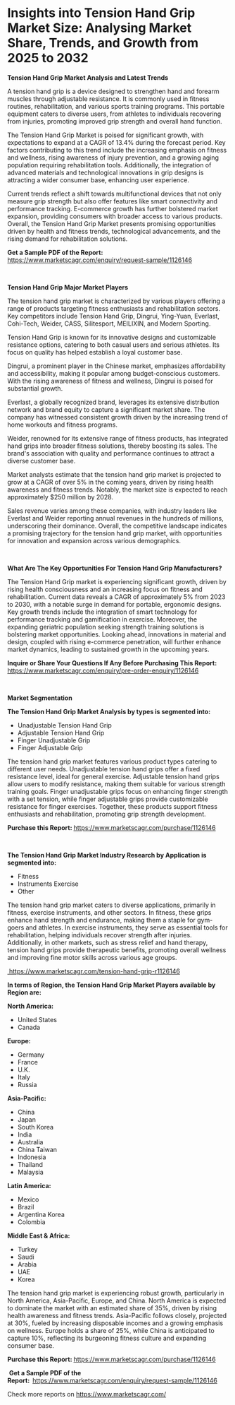 <p><h1>Insights into Tension Hand Grip Market Size: Analysing Market Share, Trends, and Growth from 2025 to 2032</h1></p><p><strong>Tension Hand Grip Market Analysis and Latest Trends</strong></p>
<p><p>A tension hand grip is a device designed to strengthen hand and forearm muscles through adjustable resistance. It is commonly used in fitness routines, rehabilitation, and various sports training programs. This portable equipment caters to diverse users, from athletes to individuals recovering from injuries, promoting improved grip strength and overall hand function.</p><p>The Tension Hand Grip Market is poised for significant growth, with expectations to expand at a CAGR of 13.4% during the forecast period. Key factors contributing to this trend include the increasing emphasis on fitness and wellness, rising awareness of injury prevention, and a growing aging population requiring rehabilitation tools. Additionally, the integration of advanced materials and technological innovations in grip designs is attracting a wider consumer base, enhancing user experience.</p><p>Current trends reflect a shift towards multifunctional devices that not only measure grip strength but also offer features like smart connectivity and performance tracking. E-commerce growth has further bolstered market expansion, providing consumers with broader access to various products. Overall, the Tension Hand Grip Market presents promising opportunities driven by health and fitness trends, technological advancements, and the rising demand for rehabilitation solutions.</p></p>
<p><strong>Get a Sample PDF of the Report:&nbsp;</strong> <a href="https://www.marketscagr.com/enquiry/request-sample/1126146?utm_campaign=3292&utm_medium=2&utm_source=Github&utm_content=ia&utm_term=04042025&utm_id=tension-hand-grip">https://www.marketscagr.com/enquiry/request-sample/1126146</a></p>
<p>&nbsp;</p>
<p><strong>Tension Hand Grip Major Market Players</strong></p>
<p><p>The tension hand grip market is characterized by various players offering a range of products targeting fitness enthusiasts and rehabilitation sectors. Key competitors include Tension Hand Grip, Dingrui, Ying-Yuan, Everlast, Cohi-Tech, Weider, CASS, Silitesport, MEILIXIN, and Modern Sporting. </p><p>Tension Hand Grip is known for its innovative designs and customizable resistance options, catering to both casual users and serious athletes. Its focus on quality has helped establish a loyal customer base.</p><p>Dingrui, a prominent player in the Chinese market, emphasizes affordability and accessibility, making it popular among budget-conscious customers. With the rising awareness of fitness and wellness, Dingrui is poised for substantial growth.</p><p>Everlast, a globally recognized brand, leverages its extensive distribution network and brand equity to capture a significant market share. The company has witnessed consistent growth driven by the increasing trend of home workouts and fitness programs.</p><p>Weider, renowned for its extensive range of fitness products, has integrated hand grips into broader fitness solutions, thereby boosting its sales. The brand's association with quality and performance continues to attract a diverse customer base.</p><p>Market analysts estimate that the tension hand grip market is projected to grow at a CAGR of over 5% in the coming years, driven by rising health awareness and fitness trends. Notably, the market size is expected to reach approximately $250 million by 2028.</p><p>Sales revenue varies among these companies, with industry leaders like Everlast and Weider reporting annual revenues in the hundreds of millions, underscoring their dominance. Overall, the competitive landscape indicates a promising trajectory for the tension hand grip market, with opportunities for innovation and expansion across various demographics.</p></p>
<p>&nbsp;</p>
<p><strong>What Are The Key Opportunities For Tension Hand Grip Manufacturers?</strong></p>
<p><p>The Tension Hand Grip market is experiencing significant growth, driven by rising health consciousness and an increasing focus on fitness and rehabilitation. Current data reveals a CAGR of approximately 5% from 2023 to 2030, with a notable surge in demand for portable, ergonomic designs. Key growth trends include the integration of smart technology for performance tracking and gamification in exercise. Moreover, the expanding geriatric population seeking strength training solutions is bolstering market opportunities. Looking ahead, innovations in material and design, coupled with rising e-commerce penetration, will further enhance market dynamics, leading to sustained growth in the upcoming years.</p></p>
<p><strong>Inquire or Share Your Questions If Any Before Purchasing This Report:</strong> <a href="https://www.marketscagr.com/enquiry/pre-order-enquiry/1126146?utm_campaign=3292&utm_medium=2&utm_source=Github&utm_content=ia&utm_term=04042025&utm_id=tension-hand-grip">https://www.marketscagr.com/enquiry/pre-order-enquiry/1126146</a></p>
<p>&nbsp;</p>
<p><strong>Market Segmentation</strong></p>
<p><strong>The Tension Hand Grip Market Analysis by types is segmented into:</strong></p>
<p><ul><li>Unadjustable Tension Hand Grip</li><li>Adjustable Tension Hand Grip</li><li>Finger Unadjustable Grip</li><li>Finger Adjustable Grip</li></ul></p>
<p><p>The tension hand grip market features various product types catering to different user needs. Unadjustable tension hand grips offer a fixed resistance level, ideal for general exercise. Adjustable tension hand grips allow users to modify resistance, making them suitable for various strength training goals. Finger unadjustable grips focus on enhancing finger strength with a set tension, while finger adjustable grips provide customizable resistance for finger exercises. Together, these products support fitness enthusiasts and rehabilitation, promoting grip strength development.</p></p>
<p><strong>Purchase this Report:&nbsp;</strong><a href="https://www.marketscagr.com/purchase/1126146?utm_campaign=3292&utm_medium=2&utm_source=Github&utm_content=ia&utm_term=04042025&utm_id=tension-hand-grip">https://www.marketscagr.com/purchase/1126146</a></p>
<p>&nbsp;</p>
<p><strong>The Tension Hand Grip Market Industry Research by Application is segmented into:</strong></p>
<p><ul><li>Fitness</li><li>Instruments Exercise</li><li>Other</li></ul></p>
<p><p>The tension hand grip market caters to diverse applications, primarily in fitness, exercise instruments, and other sectors. In fitness, these grips enhance hand strength and endurance, making them a staple for gym-goers and athletes. In exercise instruments, they serve as essential tools for rehabilitation, helping individuals recover strength after injuries. Additionally, in other markets, such as stress relief and hand therapy, tension hand grips provide therapeutic benefits, promoting overall wellness and improving fine motor skills across various age groups.</p></p>
<p><a href="https://www.marketscagr.com/tension-hand-grip-r1126146?utm_campaign=3292&utm_medium=2&utm_source=Github&utm_content=ia&utm_term=04042025&utm_id=tension-hand-grip">&nbsp;https://www.marketscagr.com/tension-hand-grip-r1126146</a></p>
<p><strong>In terms of Region, the Tension Hand Grip Market Players available by Region are:</strong></p>
<p>
    <p> <strong> North America: </strong>
        <ul>
            <li>United States</li>
            <li>Canada</li>
        </ul>
        </p> 
    <p> <strong> Europe: </strong>
        <ul>
            <li>Germany</li>
            <li>France</li>
            <li>U.K.</li>
            <li>Italy</li>
            <li>Russia</li>
        </ul>
        </p> 
    <p> <strong> Asia-Pacific: </strong>
        <ul>
            <li>China</li>
            <li>Japan</li>
            <li>South Korea</li>
            <li>India</li>
            <li>Australia</li>
            <li>China Taiwan</li>
            <li>Indonesia</li>
            <li>Thailand</li>
            <li>Malaysia</li>
        </ul>
        </p> 
    <p> <strong> Latin America: </strong>
        <ul>
            <li>Mexico</li>
            <li>Brazil</li>
            <li>Argentina Korea</li>
            <li>Colombia</li>
        </ul>
        </p> 
    <p> <strong> Middle East & Africa: </strong>
        <ul>
            <li>Turkey</li>
            <li>Saudi</li>
            <li>Arabia</li>
            <li>UAE</li>
            <li>Korea</li>
        </ul>
    </p>
    </p>
<p><p>The tension hand grip market is experiencing robust growth, particularly in North America, Asia-Pacific, Europe, and China. North America is expected to dominate the market with an estimated share of 35%, driven by rising health awareness and fitness trends. Asia-Pacific follows closely, projected at 30%, fueled by increasing disposable incomes and a growing emphasis on wellness. Europe holds a share of 25%, while China is anticipated to capture 10%, reflecting its burgeoning fitness culture and expanding consumer base.</p></p>
<p><strong>Purchase this Report: </strong><a href="https://www.marketscagr.com/purchase/1126146?utm_campaign=3292&utm_medium=2&utm_source=Github&utm_content=ia&utm_term=04042025&utm_id=tension-hand-grip">https://www.marketscagr.com/purchase/1126146</a></p>
<p>&nbsp;<strong>Get a Sample PDF of the Report:&nbsp;&nbsp;</strong><a href="https://www.marketscagr.com/enquiry/request-sample/1126146?utm_campaign=3292&utm_medium=2&utm_source=Github&utm_content=ia&utm_term=04042025&utm_id=tension-hand-grip">https://www.marketscagr.com/enquiry/request-sample/1126146</a></p>
<p><strong></strong></p>
<p>Check more reports on <a href="https://www.marketscagr.com/?utm_campaign=3292&utm_medium=2&utm_source=Github&utm_content=ia&utm_term=04042025&utm_id=tension-hand-grip">https://www.marketscagr.com/</a></p>